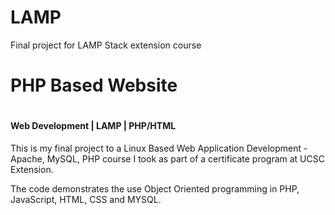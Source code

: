 # LAMP
Final project for LAMP Stack extension course

<h1>PHP Based Website<h1>
<h4>Web Development | LAMP | PHP/HTML</h4>

<p>
This is my final project to a Linux Based Web Application Development - Apache, MySQL, PHP course I took as part of a certificate program at UCSC Extension.

The code demonstrates the use Object Oriented programming in PHP, JavaScript, HTML, CSS and MYSQL.
